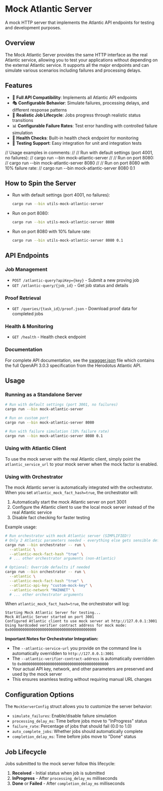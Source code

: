 # Mock Atlantic Server

A mock HTTP server that implements the Atlantic API endpoints for testing and development purposes.

## Overview

The Mock Atlantic Server provides the same HTTP interface as the real Atlantic service, allowing you to test your
applications without depending on the external Atlantic service. It supports all the major endpoints and can simulate
various scenarios including failures and processing delays.

## Features

- 🚀 **Full API Compatibility**: Implements all Atlantic API endpoints
- 🎭 **Configurable Behavior**: Simulate failures, processing delays, and different response patterns
- 🔄 **Realistic Job Lifecycle**: Jobs progress through realistic status transitions
- 📊 **Configurable Failure Rates**: Test error handling with controlled failure simulation
- 🏥 **Health Checks**: Built-in health check endpoint for monitoring
- 🧪 **Testing Support**: Easy integration for unit and integration tests

// Usage examples in comments:
//
// Run with default settings (port 4001, no failures):
// cargo run --bin mock-atlantic-server
//
// Run on port 8080:
// cargo run --bin mock-atlantic-server 8080
//
// Run on port 8080 with 10% failure rate:
// cargo run --bin mock-atlantic-server 8080 0.1

## How to Spin the Server

- Run with default settings (port 4001, no failures):

  ```bash
  cargo run --bin utils-mock-atlantic-server
  ```

- Run on port 8080:

  ```bash
  cargo run --bin utils-mock-atlantic-server 8080
  ```

- Run on port 8080 with 10% failure rate:

  ```bash
  cargo run --bin utils-mock-atlantic-server 8080 0.1
  ```

## API Endpoints

### Job Management

- `POST /atlantic-query?apiKey={key}` - Submit a new proving job
- `GET /atlantic-query/{job_id}` - Get job status and details

### Proof Retrieval

- `GET /queries/{task_id}/proof.json` - Download proof data for completed jobs

### Health & Monitoring

- `GET /health` - Health check endpoint

### Documentation

For complete API documentation, see the [swagger.json](./swagger.json) file which contains the full OpenAPI 3.0.3
specification from the Herodotus Atlantic API.

## Usage

### Running as a Standalone Server

```bash
# Run with default settings (port 3001, no failures)
cargo run --bin mock-atlantic-server

# Run on custom port
cargo run --bin mock-atlantic-server 8080

# Run with failure simulation (10% failure rate)
cargo run --bin mock-atlantic-server 8080 0.1
```

### Using with Atlantic Client

To use the mock server with the real Atlantic client, simply point the `atlantic_service_url` to your mock server when
the mock factor is enabled.

### Using with Orchestrator

The mock Atlantic server is automatically integrated with the orchestrator. When you set `atlantic_mock_fact_hash=true`,
the orchestrator will:

1. Automatically start the mock Atlantic server on port 3001
2. Configure the Atlantic client to use the local mock server instead of the real Atlantic service
3. Disable fact checking for faster testing

Example usage:

```bash
# Run orchestrator with mock Atlantic server (SIMPLIFIED!)
# Only 2 Atlantic parameters needed - everything else gets sensible defaults!
cargo run --bin orchestrator -- run \
  --atlantic \
  --atlantic-mock-fact-hash "true" \
  # ... other orchestrator arguments (non-Atlantic)

# Optional: Override defaults if needed
cargo run --bin orchestrator -- run \
  --atlantic \
  --atlantic-mock-fact-hash "true" \
  --atlantic-api-key "custom-mock-key" \
  --atlantic-network "MAINNET" \
  # ... other orchestrator arguments
```

When `atlantic_mock_fact_hash=true`, the orchestrator will log:

```text
Starting Mock Atlantic Server for testing...
Mock Atlantic Server started on port 3001
Configured Atlantic client to use mock server at http://127.0.0.1:3001
Using hardcoded verifier contract address for mock mode: 0x0000000000000000000000000000000000000000
```

**Important Notes for Orchestrator Integration:**

- The `--atlantic-service-url` you provide on the command line is automatically overridden to
  `http://127.0.0.1:3001`
- The `--atlantic-verifier-contract-address` is automatically overridden to
  `0x0000000000000000000000000000000000000000`
- Your actual API key, network, and other parameters are preserved and used by the mock server
- This ensures seamless testing without requiring manual URL changes

## Configuration Options

The `MockServerConfig` struct allows you to customize the server behavior:

- `simulate_failures`: Enable/disable failure simulation
- `processing_delay_ms`: Time before jobs move to "InProgress" status
- `failure_rate`: Percentage of jobs that should fail (0.0 to 1.0)
- `auto_complete_jobs`: Whether jobs should automatically complete
- `completion_delay_ms`: Time before jobs move to "Done" status

## Job Lifecycle

Jobs submitted to the mock server follow this lifecycle:

1. **Received** - Initial status when job is submitted
2. **InProgress** - After `processing_delay_ms` milliseconds
3. **Done** or **Failed** - After `completion_delay_ms` milliseconds
